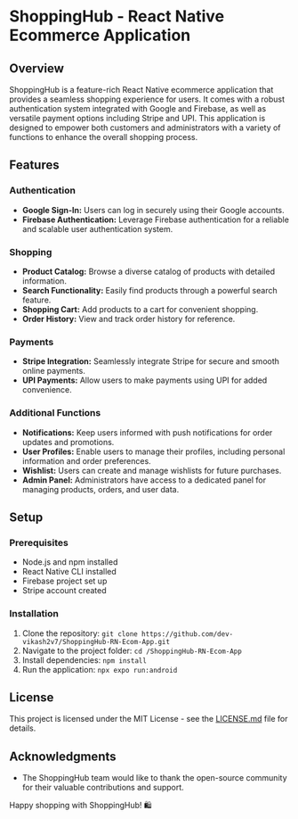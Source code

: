 # ShoppingHub - React Native Ecommerce Application

## Overview

ShoppingHub is a feature-rich React Native ecommerce application that provides a seamless shopping experience for users. It comes with a robust authentication system integrated with Google and Firebase, as well as versatile payment options including Stripe and UPI. This application is designed to empower both customers and administrators with a variety of functions to enhance the overall shopping process.

## Features

### Authentication

- **Google Sign-In:** Users can log in securely using their Google accounts.
- **Firebase Authentication:** Leverage Firebase authentication for a reliable and scalable user authentication system.

### Shopping

- **Product Catalog:** Browse a diverse catalog of products with detailed information.
- **Search Functionality:** Easily find products through a powerful search feature.
- **Shopping Cart:** Add products to a cart for convenient shopping.
- **Order History:** View and track order history for reference.

### Payments

- **Stripe Integration:** Seamlessly integrate Stripe for secure and smooth online payments.
- **UPI Payments:** Allow users to make payments using UPI for added convenience.

### Additional Functions

- **Notifications:** Keep users informed with push notifications for order updates and promotions.
- **User Profiles:** Enable users to manage their profiles, including personal information and order preferences.
- **Wishlist:** Users can create and manage wishlists for future purchases.
- **Admin Panel:** Administrators have access to a dedicated panel for managing products, orders, and user data.

## Setup

### Prerequisites

- Node.js and npm installed
- React Native CLI installed
- Firebase project set up
- Stripe account created

### Installation

1. Clone the repository: `git clone https://github.com/dev-vikash2v7/ShoppingHub-RN-Ecom-App.git`
2. Navigate to the project folder: `cd /ShoppingHub-RN-Ecom-App`
3. Install dependencies: `npm install`
6. Run the application: `npx expo run:android`


## License

This project is licensed under the MIT License - see the [LICENSE.md](LICENSE.md) file for details.

## Acknowledgments

- The ShoppingHub team would like to thank the open-source community for their valuable contributions and support.

Happy shopping with ShoppingHub! 🛍️
